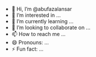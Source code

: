 - 👋 Hi, I’m @abufazalansar
- 👀 I’m interested in ...
- 🌱 I’m currently learning ...
- 💞️ I’m looking to collaborate on ...
- 📫 How to reach me ...
- 😄 Pronouns: ...
- ⚡ Fun fact: ...

<!---
abufazalansar/abufazalansar is a ✨ special ✨ repository because its `README.md` (this file) appears on your GitHub profile.
You can click the Preview link to take a look at your changes.
--->

